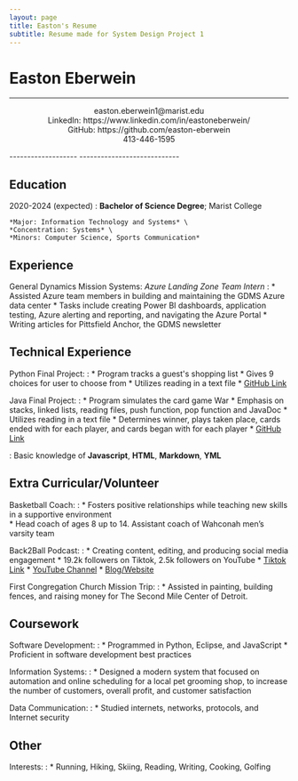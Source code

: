 ```yaml
---
layout: page
title: Easton's Resume
subtitle: Resume made for System Design Project 1
---
```


Easton Eberwein
============

-------------------     ----------------------------
<p style="text-align: center;">easton.eberwein1@marist.edu <br />
LinkedIn: https://www.linkedin.com/in/eastoneberwein/ <br />
GitHub: https://github.com/easton-eberwein <br />
413-446-1595
</p>
-------------------     ----------------------------

Education
---------

2020-2024 (expected)
:   **Bachelor of Science Degree**; Marist College

    *Major: Information Technology and Systems* \
    *Concentration: Systems* \
    *Minors: Computer Science, Sports Communication*

Experience
----------

General Dynamics Mission Systems:
    *Azure Landing Zone Team Intern*
:   * Assisted Azure team members in building and maintaining the GDMS Azure data center 
    * Tasks include creating Power BI dashboards, application testing, Azure alerting and reporting, and navigating the Azure Portal 
    * Writing articles for Pittsfield Anchor, the GDMS newsletter 

Technical Experience
--------------------

Python Final Project:
:   * Program tracks a guest's shopping list
    * Gives 9 choices for user to choose from
    * Utilizes reading in a text file
    * [GitHub Link](https://github.com/easton-eberwein/Shopping)

Java Final Project:
:   * Program simulates the card game War
    * Emphasis on stacks, linked lists, reading files, push function, pop function and JavaDoc
    * Utilizes reading in a text file
    * Determines winner, plays taken place, cards ended with for each player, and cards began with for each player
    * [GitHub Link](https://github.com/easton-eberwein/WarCardGame)


:   Basic knowledge of **Javascript**, **HTML**, **Markdown**, **YML**

[ref]: https://github.com/githubuser/superlongprojectname


Extra Curricular/Volunteer
--------------------

Basketball Coach:
:   * Fosters positive relationships while teaching new skills in a supportive environment  
    * Head coach of ages 8 up to 14. Assistant coach of Wahconah men’s varsity team 

Back2Ball Podcast:
:   * Creating content, editing, and producing social media engagement 
    * 19.2k followers on Tiktok, 2.5k followers on YouTube 
    * [Tiktok Link](https://www.tiktok.com/@back2ball)
    * [YouTube Channel](https://tinyurl.com/2p9dt6zy)
    * [Blog/Website](https://sites.google.com/view/back2ball/easton?authuser=0)

First Congregation Church Mission Trip:
:   * Assisted in painting, building fences, and raising money for The Second Mile Center of Detroit. 

Coursework
--------------------

Software Development:
:   * Programmed in Python, Eclipse, and JavaScript 
    * Proficient in software development best practices
    
Information Systems:
:   * Designed a modern system that focused on automation and online scheduling for a local pet grooming shop, to increase the number of customers, overall profit, and customer satisfaction 

Data Communication:
:   * Studied internets, networks, protocols, and Internet security 

Other
--------------------
Interests:
:   * Running, Hiking, Skiing, Reading, Writing, Cooking, Golfing 